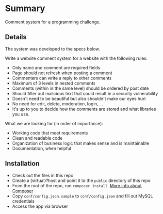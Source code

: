 Summary
=======
Comment system for a programming challenge.

## Details
The system was developed to the specs below.

Write a website comment system for a website with the following rules:

  * Only name and comment are required fields
  * Page should not refresh when posting a comment
  * Commenters can write a reply to other comments
  * Maximum of 3 levels in nested comments
  * Comments (within in the same level) should be ordered by post date
  * Should filter out malicious text that could result in a security vulnerability
  * Doesn't need to be beautiful but also shouldn't make our eyes hurt
  * No need for edit, delete, moderation, login, ...
  * It's up to you to decide how the comments are stored and what libraries you use.

What we are looking for (in order of importance):

  * Working code that meet requirements
  * Clean and readable code
  * Organization of business logic that makes sense and is maintainable
  * Documentation, when helpful

## Installation
  * Check out the files in this repo
  * Create a (virtual)?host and point it to the `public` directory of this repo
  * From the root of the repo, run `composer install`. [More info about Composer](https://getcomposer.org/) 
  * Copy `conf/config.json.sample` to `conf/config.json` and fill out MySQL credentials
  * Access the app via browser 
